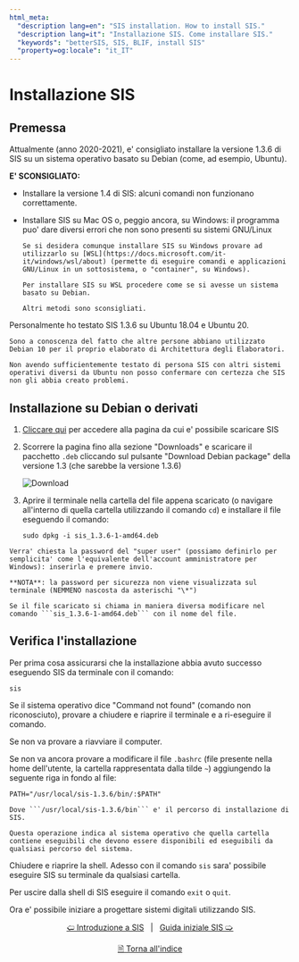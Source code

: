```yaml
---
html_meta:
  "description lang=en": "SIS installation. How to install SIS."
  "description lang=it": "Installazione SIS. Come installare SIS."
  "keywords": "betterSIS, SIS, BLIF, install SIS"
  "property=og:locale": "it_IT"
---
```


# Installazione SIS

## Premessa
Attualmente (anno 2020-2021), e' consigliato installare la versione 1.3.6 di SIS su un sistema operativo basato su Debian (come, ad esempio, Ubuntu).

**E' SCONSIGLIATO:**

* Installare la versione 1.4 di SIS: alcuni comandi non funzionano correttamente.

* Installare SIS su Mac OS o, peggio ancora, su Windows: il programma puo' dare diversi errori che non sono presenti su sistemi GNU/Linux
  
  ```{admonition} nota
  Se si desidera comunque installare SIS su Windows provare ad utilizzarlo su [WSL](https://docs.microsoft.com/it-it/windows/wsl/about) (permette di eseguire comandi e applicazioni GNU/Linux in un sottosistema, o "container", su Windows). 
   
  Per installare SIS su WSL procedere come se si avesse un sistema basato su Debian.
   
  Altri metodi sono sconsigliati.
  ```

Personalmente ho testato SIS 1.3.6 su Ubuntu 18.04 e Ubuntu 20.
```{admonition} nota
Sono a conoscenza del fatto che altre persone abbiano utilizzato Debian 10 per il proprio elaborato di Architettura degli Elaboratori.

Non avendo sufficientemente testato di persona SIS con altri sistemi operativi diversi da Ubuntu non posso confermare con certezza che SIS non gli abbia creato problemi.
```

## Installazione su Debian o derivati

1. [Cliccare qui](https://jackhack96.github.io/logic-synthesis/sis.html) per accedere alla pagina da cui e' possibile scaricare SIS

2. Scorrere la pagina fino alla sezione "Downloads" e scaricare il pacchetto ```.deb``` cliccando sul pulsante "Download Debian package" della versione 1.3 (che sarebbe la versione 1.3.6)
   
   ![Download](https://i.imgur.com/qwQco9W.png)

3. Aprire il terminale nella cartella del file appena scaricato (o navigare all'interno di quella cartella utilizzando il comando ```cd```) e installare il file eseguendo il comando:
   
   ```
   sudo dpkg -i sis_1.3.6-1-amd64.deb
   ```

```{admonition} nota
Verra' chiesta la password del "super user" (possiamo definirlo per semplicita' come l'equivalente dell'account amministratore per Windows): inserirla e premere invio.
 
**NOTA**: la password per sicurezza non viene visualizzata sul terminale (NEMMENO nascosta da asterischi "\*")
```

```{admonition} nota
Se il file scaricato si chiama in maniera diversa modificare nel comando ```sis_1.3.6-1-amd64.deb``` con il nome del file.
```

## Verifica l'installazione

Per prima cosa assicurarsi che la installazione abbia avuto successo eseguendo SIS da terminale con il comando:

```
sis
```

Se il sistema operativo dice "Command not found" (comando non riconosciuto), provare a chiudere e riaprire il terminale e a ri-eseguire il comando.

Se non va provare a riavviare il computer.

Se non va ancora provare a modificare il file ```.bashrc``` (file presente nella home dell'utente, la cartella rappresentata dalla tilde ```~```) aggiungendo la seguente riga in fondo al file:

```
PATH="/usr/local/sis-1.3.6/bin/:$PATH"
```

```{admonition} nota
Dove ```/usr/local/sis-1.3.6/bin``` e' il percorso di installazione di SIS.
 
Questa operazione indica al sistema operativo che quella cartella contiene eseguibili che devono essere disponibili ed eseguibili da qualsiasi percorso del sistema.
```

Chiudere e riaprire la shell. Adesso con il comando ```sis``` sara' possibile eseguire SIS su terminale da qualsiasi cartella.

Per uscire dalla shell di SIS eseguire il comando ```exit``` o ```quit```.

Ora e' possibile iniziare a progettare sistemi digitali utilizzando SIS.

<div align=center>

[🢠 Introduzione a SIS](./001_introduzione_a_sis.md) &nbsp; | &nbsp; [Guida iniziale SIS 🢡](./003_guida_iniziale_sis.md)

[🗎 Torna all'indice](./tutorials.md)

</div>